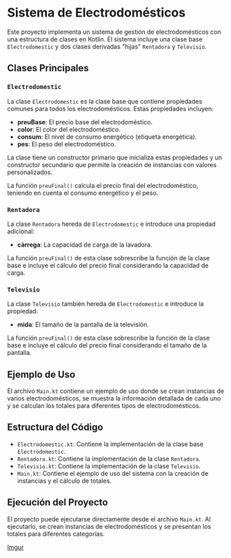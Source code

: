# Sistema de Electrodomésticos

Este proyecto implementa un sistema de gestión de electrodomésticos con una estructura de clases en Kotlin. El sistema incluye una clase base `Electrodomestic` y dos clases derivadas "hijas" `Rentadora` y `Televisio`.

## Clases Principales

### `Electrodomestic`

La clase `Electrodomestic` es la clase base que contiene propiedades comunes para todos los electrodomésticos. Estas propiedades incluyen:

- **preuBase**: El precio base del electrodoméstico.
- **color**: El color del electrodoméstico.
- **consum**: El nivel de consumo energético (etiqueta energética).
- **pes**: El peso del electrodoméstico.

La clase tiene un constructor primario que inicializa estas propiedades y un constructor secundario que permite la creación de instancias con valores personalizados.

La función `preuFinal()` calcula el precio final del electrodoméstico, teniendo en cuenta el consumo energético y el peso.

### `Rentadora`

La clase `Rentadora` hereda de `Electrodomestic` e introduce una propiedad adicional:

- **càrrega**: La capacidad de carga de la lavadora.

La función `preuFinal()` de esta clase sobrescribe la función de la clase base e incluye el cálculo del precio final considerando la capacidad de carga.

### `Televisio`

La clase `Televisio` también hereda de `Electrodomestic` e introduce la propiedad:

- **mida**: El tamaño de la pantalla de la televisión.

La función `preuFinal()` de esta clase sobrescribe la función de la clase base e incluye el cálculo del precio final considerando el tamaño de la pantalla.

## Ejemplo de Uso

El archivo `Main.kt` contiene un ejemplo de uso donde se crean instancias de varios electrodomésticos, se muestra la información detallada de cada uno y se calculan los totales para diferentes tipos de electrodomésticos.

## Estructura del Código

- `Electrodomestic.kt`: Contiene la implementación de la clase base `Electrodomestic`.
- `Rentadora.kt`: Contiene la implementación de la clase `Rentadora`.
- `Televisio.kt`: Contiene la implementación de la clase `Televisio`.
- `Main.kt`: Contiene el ejemplo de uso del sistema con la creación de instancias y el cálculo de totales.

## Ejecución del Proyecto

El proyecto puede ejecutarse directamente desde el archivo `Main.kt`. Al ejecutarlo, se crean instancias de electrodomésticos y se presentan los totales para diferentes categorías.


[Imgur](https://i.imgur.com/Euzq0pR.png)
